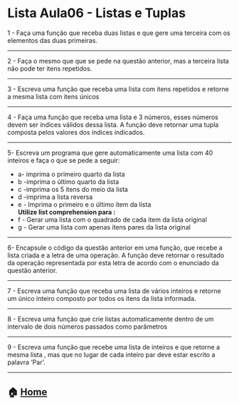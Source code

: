 # Lista Aula06 - Listas e Tuplas

1 - Faça uma função que receba duas listas e que gere uma terceira com os elementos das duas primeiras.

---

2 - Faça o mesmo que que se pede na questão anterior, mas a terceira lista não pode ter itens repetidos.

---

3 - Escreva uma função que receba uma lista com itens repetidos e retorne a mesma lista com itens únicos

---

4 - Faça uma função que receba uma lista e 3 números, esses números devem ser índices válidos  dessa lista. A função deve retornar uma tupla composta pelos valores dos índices indicados.


---

5- Escreva um programa que gere automaticamente  uma lista com 40 inteiros e faça o que se pede a seguir:
 - a- imprima o primeiro quarto da lista
 - b -imprima o último quarto da lista
 - c -imprima os 5 itens do meio da lista
 - d -imprima a lista reversa
 - e - Imprima o primeiro e o último item da lista<br>
 **Utilize list comprehension para :** <br>
 - f - Gerar uma lista com o quadrado de cada item da lista original
 - g - Gerar uma lista com apenas itens pares da lista original
	
---

6- Encapsule o código da questão anterior em uma função, que recebe a lista criada e a letra de uma operação. A função deve retornar o resultado da operação representada por esta letra de acordo com o enunciado da questão anterior.

---

7 - Escreva uma função que receba uma lista de vários inteiros e retorne um único inteiro composto por todos os itens da lista informada.

---

8 - Escreva uma função que crie listas automaticamente dentro de um intervalo de dois números passados como parâmetros

---

9 - Escreva uma função que recebe uma lista de inteiros e que retorne a mesma lista , mas que no lugar de cada inteiro par deve estar escrito a palavra ‘Par’.

---


:house: [Home](https://github.com/Evaldo-comp/Python-Mombaca)
---

